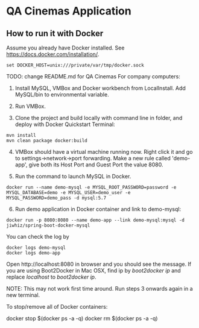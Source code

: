 # QA Cinemas Application

## How to run it with Docker
Assume you already have Docker installed. See https://docs.docker.com/installation/.

~~~
set DOCKER_HOST=unix:///private/var/tmp/docker.sock
~~~

TODO: change README.md for QA Cinemas
For company computers:

1. Install MySQL, VMBox and Docker workbench from LocalInstall. Add MySQL/bin to environmental variable.

2. Run VMBox.

3. Clone the project and build locally with command line in folder, and deploy with Docker Quickstart Terminal:

~~~
mvn install
mvn clean package docker:build
~~~

4. VMBox should have a virtual machine running now. Right click it and go to settings->network->port forwarding. Make a new rule called 'demo-app', give both its Host Port and Guest Port the value 8080.

5. Run the command to launch MySQL in Docker. 

~~~
docker run --name demo-mysql -e MYSQL_ROOT_PASSWORD=password -e MYSQL_DATABASE=demo -e MYSQL_USER=demo_user -e MYSQL_PASSWORD=demo_pass -d mysql:5.7
~~~

6. Run demo application in Docker container and link to demo-mysql:

~~~
docker run -p 8080:8080 --name demo-app --link demo-mysql:mysql -d jiwhiz/spring-boot-docker-mysql
~~~

You can check the log by
~~~
docker logs demo-mysql
docker logs demo-app
~~~

Open http://localhost:8080 in browser and you should see the message. If you are using Boot2Docker in Mac OSX, 
find ip by *boot2docker ip* and replace _localhost_ to _boot2docker ip_.

NOTE: This may not work first time around. Run steps 3 onwards again in a new terminal.

To stop/remove all of Docker containers:

docker stop $(docker ps -a -q)
docker rm $(docker ps -a -q)

